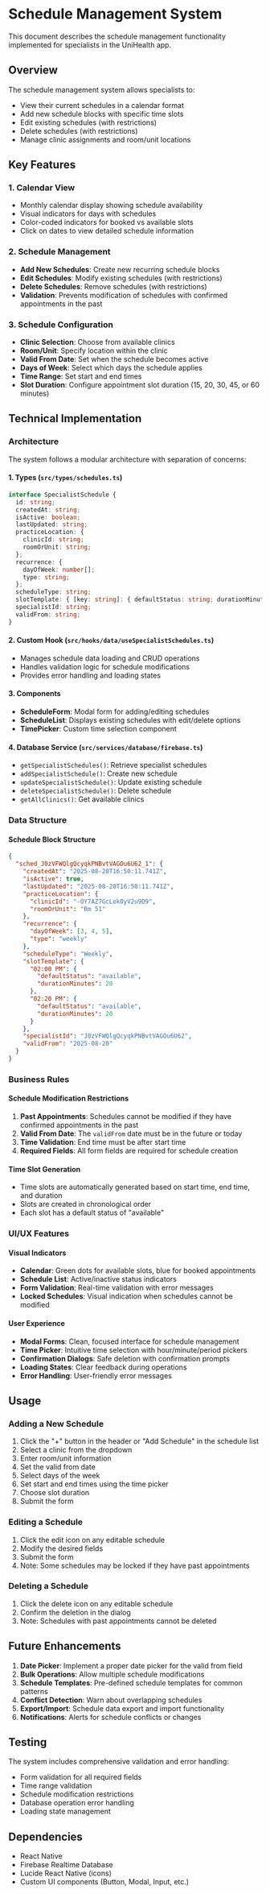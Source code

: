 # Schedule Management System

This document describes the schedule management functionality implemented for specialists in the UniHealth app.

## Overview

The schedule management system allows specialists to:
- View their current schedules in a calendar format
- Add new schedule blocks with specific time slots
- Edit existing schedules (with restrictions)
- Delete schedules (with restrictions)
- Manage clinic assignments and room/unit locations

## Key Features

### 1. Calendar View
- Monthly calendar display showing schedule availability
- Visual indicators for days with schedules
- Color-coded indicators for booked vs available slots
- Click on dates to view detailed schedule information

### 2. Schedule Management
- **Add New Schedules**: Create new recurring schedule blocks
- **Edit Schedules**: Modify existing schedules (with restrictions)
- **Delete Schedules**: Remove schedules (with restrictions)
- **Validation**: Prevents modification of schedules with confirmed appointments in the past

### 3. Schedule Configuration
- **Clinic Selection**: Choose from available clinics
- **Room/Unit**: Specify location within the clinic
- **Valid From Date**: Set when the schedule becomes active
- **Days of Week**: Select which days the schedule applies
- **Time Range**: Set start and end times
- **Slot Duration**: Configure appointment slot duration (15, 20, 30, 45, or 60 minutes)

## Technical Implementation

### Architecture
The system follows a modular architecture with separation of concerns:

#### 1. Types (`src/types/schedules.ts`)
```typescript
interface SpecialistSchedule {
  id: string;
  createdAt: string;
  isActive: boolean;
  lastUpdated: string;
  practiceLocation: {
    clinicId: string;
    roomOrUnit: string;
  };
  recurrence: {
    dayOfWeek: number[];
    type: string;
  };
  scheduleType: string;
  slotTemplate: { [key: string]: { defaultStatus: string; durationMinutes: number } };
  specialistId: string;
  validFrom: string;
}
```

#### 2. Custom Hook (`src/hooks/data/useSpecialistSchedules.ts`)
- Manages schedule data loading and CRUD operations
- Handles validation logic for schedule modifications
- Provides error handling and loading states

#### 3. Components
- **ScheduleForm**: Modal form for adding/editing schedules
- **ScheduleList**: Displays existing schedules with edit/delete options
- **TimePicker**: Custom time selection component

#### 4. Database Service (`src/services/database/firebase.ts`)
- `getSpecialistSchedules()`: Retrieve specialist schedules
- `addSpecialistSchedule()`: Create new schedule
- `updateSpecialistSchedule()`: Update existing schedule
- `deleteSpecialistSchedule()`: Delete schedule
- `getAllClinics()`: Get available clinics

### Data Structure

#### Schedule Block Structure
```json
{
  "sched_J0zVFWQlgQcyqkPNBvtVAGOu6U62_1": {
    "createdAt": "2025-08-20T16:50:11.741Z",
    "isActive": true,
    "lastUpdated": "2025-08-20T16:50:11.741Z",
    "practiceLocation": {
      "clinicId": "-OY7AZ7GcLok0yV2u9D9",
      "roomOrUnit": "Rm 51"
    },
    "recurrence": {
      "dayOfWeek": [3, 4, 5],
      "type": "weekly"
    },
    "scheduleType": "Weekly",
    "slotTemplate": {
      "02:00 PM": {
        "defaultStatus": "available",
        "durationMinutes": 20
      },
      "02:20 PM": {
        "defaultStatus": "available",
        "durationMinutes": 20
      }
    },
    "specialistId": "J0zVFWQlgQcyqkPNBvtVAGOu6U62",
    "validFrom": "2025-08-20"
  }
}
```

### Business Rules

#### Schedule Modification Restrictions
1. **Past Appointments**: Schedules cannot be modified if they have confirmed appointments in the past
2. **Valid From Date**: The `validFrom` date must be in the future or today
3. **Time Validation**: End time must be after start time
4. **Required Fields**: All form fields are required for schedule creation

#### Time Slot Generation
- Time slots are automatically generated based on start time, end time, and duration
- Slots are created in chronological order
- Each slot has a default status of "available"

### UI/UX Features

#### Visual Indicators
- **Calendar**: Green dots for available slots, blue for booked appointments
- **Schedule List**: Active/inactive status indicators
- **Form Validation**: Real-time validation with error messages
- **Locked Schedules**: Visual indication when schedules cannot be modified

#### User Experience
- **Modal Forms**: Clean, focused interface for schedule management
- **Time Picker**: Intuitive time selection with hour/minute/period pickers
- **Confirmation Dialogs**: Safe deletion with confirmation prompts
- **Loading States**: Clear feedback during operations
- **Error Handling**: User-friendly error messages

## Usage

### Adding a New Schedule
1. Click the "+" button in the header or "Add Schedule" in the schedule list
2. Select a clinic from the dropdown
3. Enter room/unit information
4. Set the valid from date
5. Select days of the week
6. Set start and end times using the time picker
7. Choose slot duration
8. Submit the form

### Editing a Schedule
1. Click the edit icon on any editable schedule
2. Modify the desired fields
3. Submit the form
4. Note: Some schedules may be locked if they have past appointments

### Deleting a Schedule
1. Click the delete icon on any editable schedule
2. Confirm the deletion in the dialog
3. Note: Schedules with past appointments cannot be deleted

## Future Enhancements

1. **Date Picker**: Implement a proper date picker for the valid from field
2. **Bulk Operations**: Allow multiple schedule modifications
3. **Schedule Templates**: Pre-defined schedule templates for common patterns
4. **Conflict Detection**: Warn about overlapping schedules
5. **Export/Import**: Schedule data export and import functionality
6. **Notifications**: Alerts for schedule conflicts or changes

## Testing

The system includes comprehensive validation and error handling:
- Form validation for all required fields
- Time range validation
- Schedule modification restrictions
- Database operation error handling
- Loading state management

## Dependencies

- React Native
- Firebase Realtime Database
- Lucide React Native (icons)
- Custom UI components (Button, Modal, Input, etc.)
